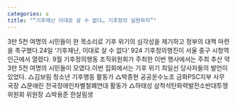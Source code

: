 ```yaml
---
categories: a
title: "“기후재난 이대로 살 수 없다… 기후정의 실현하자”"
---
```

3만 5천 여명의 시민들이 한 목소리로 기후 위기의 심각성을 제기하고 정부의 대책 마련을 촉구했다.24일 ‘기후재난, 이대로 살 수 없다’ 924 기후정의행진이 서울 중구 시청역 인근에서 열렸다. 9월 기후정의행동 조직위원회가 주최한 이번 행사에서는 주최 추산 약 3만 5천 여명의 시민들이 모였다.이번 집회에서는 기후 위기 최일선 당사자들의 발언이 있었다. △김보림 청소년 기후행동 활동가 △박종현 공공운수노조 금화PSC지부 사무국장 △문애린 전국장애인차별철폐연대 활동가 △하태성 삼척석탄화력발전소반대투쟁위원회 위원장 △박용준 한살림생